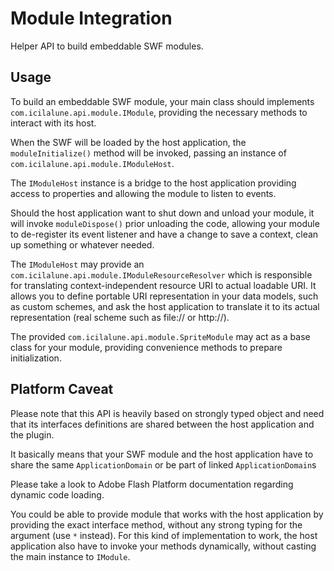 Module Integration
==================

Helper API to build embeddable SWF modules.


Usage
-----

To build an embeddable SWF module, your main class should
implements `com.icilalune.api.module.IModule`, providing the
necessary methods to interact with its host.

When the SWF will be loaded by the host application, the
`moduleInitialize()` method will be invoked, passing an instance
of `com.icilalune.api.module.IModuleHost`.

The `IModuleHost` instance is a bridge to the host application
providing access to properties and allowing the module to
listen to events.

Should the host application want to shut down and unload your
module, it will invoke `moduleDispose()` prior unloading the
code, allowing your module to de-register its event listener
and have a change to save a context, clean up something or
whatever needed.

The `IModuleHost` may provide an
`com.icilalune.api.module.IModuleResourceResolver` which is
responsible for translating context-independent resource
URI to actual loadable URI. It allows you to define portable
URI representation in your data models, such as custom schemes,
and ask the host application to translate it to its actual
representation (real scheme such as file:// or http://).

The provided `com.icilalune.api.module.SpriteModule` may act
as a base class for your module, providing convenience methods
to prepare initialization.

Platform Caveat
---------------

Please note that this API is heavily based on strongly typed
object and need that its interfaces definitions are shared
between the host application and the plugin.

It basically means that your SWF module and the host application
have to share the same `ApplicationDomain` or be part of linked
`ApplicationDomain`s

Please take a look to Adobe Flash Platform documentation regarding
dynamic code loading.

You could be able to provide module that works with the host
application by providing the exact interface method, without any
strong typing for the argument (use `*` instead). For this
kind of implementation to work, the host application also have
to invoke your methods dynamically, without casting the main
instance to `IModule`.
